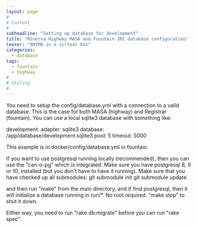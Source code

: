 ```yaml
---
layout: page
#
# Content
#
subheadline: "Setting up database for development"
title: "Minerva Highway MASA and Fountain JRC database configuration"
teaser: "ANIMA in a virtual box"
categories:
  - database
tags:
  - fountain
  - highway
#
# Styling
#
---
```


You need to setup the config/database.yml with a connection to a valid
database.  This is the case for both MASA (highway) and Registrar (fountain).
You can use a local sqlite3 database with something like:

development:
  adapter: sqlite3
  database: /app/database/development.sqlite3
  pool: 5
  timeout: 5000

This example is in docker/config/database.yml in fountain.

If you want to use postgresql running locally (recommended), then you can use
the "can-o-pg" which is integrated.  Make sure you have postgresql 8, 9 or 10,
installed (but you don't have to have it running).
Make sure that you have checked up all submodules:
     git submodule init
     git submodule update

and then run "make" from the main directory, and if find postgresql, then it
will initialize a database running in run/*.  No root required.
     "make stop"
to shut it down.

Either way, you need to run "rake db:migrate" before you can run "rake spec".

